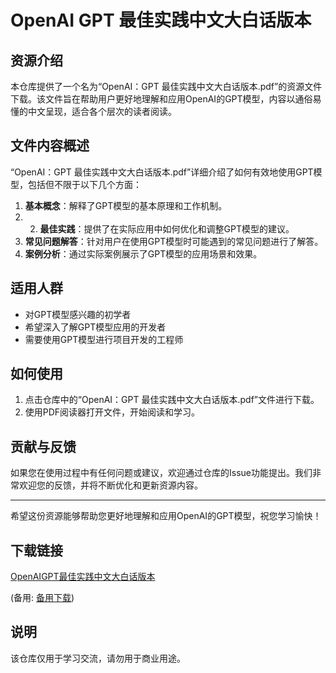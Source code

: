 # OpenAI GPT 最佳实践中文大白话版本

## 资源介绍

本仓库提供了一个名为“OpenAI：GPT 最佳实践中文大白话版本.pdf”的资源文件下载。该文件旨在帮助用户更好地理解和应用OpenAI的GPT模型，内容以通俗易懂的中文呈现，适合各个层次的读者阅读。

## 文件内容概述

“OpenAI：GPT 最佳实践中文大白话版本.pdf”详细介绍了如何有效地使用GPT模型，包括但不限于以下几个方面：

1. **基本概念**：解释了GPT模型的基本原理和工作机制。
2. 2. **最佳实践**：提供了在实际应用中如何优化和调整GPT模型的建议。
3. **常见问题解答**：针对用户在使用GPT模型时可能遇到的常见问题进行了解答。
4. **案例分析**：通过实际案例展示了GPT模型的应用场景和效果。

## 适用人群

- 对GPT模型感兴趣的初学者
- 希望深入了解GPT模型应用的开发者
- 需要使用GPT模型进行项目开发的工程师

## 如何使用

1. 点击仓库中的“OpenAI：GPT 最佳实践中文大白话版本.pdf”文件进行下载。
2. 使用PDF阅读器打开文件，开始阅读和学习。

## 贡献与反馈

如果您在使用过程中有任何问题或建议，欢迎通过仓库的Issue功能提出。我们非常欢迎您的反馈，并将不断优化和更新资源内容。

---

希望这份资源能够帮助您更好地理解和应用OpenAI的GPT模型，祝您学习愉快！

## 下载链接
[OpenAIGPT最佳实践中文大白话版本](https://pan.quark.cn/s/76e6b8802f2c) 

(备用: [备用下载](https://pan.baidu.com/s/1N87rL6UbfEpnYsai37J8LA?pwd=1234))

## 说明

该仓库仅用于学习交流，请勿用于商业用途。
